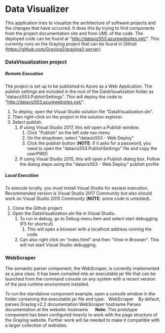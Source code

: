 # Data Visualizer
This application tries to visualize the architecture of software projects and the changes that have occurred. It does this by trying to find components from the project documentation site and from UML of the code. The deployed code can be found at  "http://dataviz553.azurewebsites.net/". This currently runs on the Graylog project that can be found in Github (https://github.com/Graylog2/graylog2-server).

### DataVisualization project

##### Remote Execution
The project is set up to be published to Azure as a Web Application.
The publish settings are included in the root of the DataVisualization folder as "dataviz553.PublishSettings".
This will deploy the code to "http://dataviz553.azurewebsites.net/".

1. To deploy, open the Visual Studio solution file "DataVisualization.sln".
1. Then right-click on the project in the solution explorer.
1. Select publish.
    1. If using Visual Studio 2017, this will open a Publish window.
        1. Click "Publish" on the left side nav menu
        1. On the dropdown, select "dataviz553 - Web Deploy"
        1. Click the publish button (**NOTE**: If it asks for a password, you need to open the "dataviz553.PublishSettings" file and copy the userPWD)
    1. If using Visual Studio 2015, this will open a Publish dialog box. Follow the dialog steps using the "dataviz553 - Web Deploy" publish profile

##### Local Execution
To execute locally, you must install Visual Studio for easiest execution. Recommended version is Visual Studio 2017 Community but also should work on Visual Studio 2015 Community (**NOTE**: some code is untested).

1. Clone the Github project.
1. Open the DataVisualization.sln file in Visual Studio.
    1. To run in debug, go to Debug menu item and select start debugging (F5 for shortcut)
        1. This will open a browser with a localhost address running the code
    1. Can also right click on "index.html" and then "View in Browser". This will not start Visual Studio debugging.

### WebScraper
The semantic parser component, the WebScraper, is currently implemented as a java class. It has been compiled into an executable jar file that can be launched from the command console on any system with a recent version of the java runtime environment installed.

To run the standalone component example, open a console window in the folder containing the executable jar file and type:
 
WebScraper    			By default, parses Graylog v2.2 documentation
WebScraper hostname		Parses documentation at the website: hostname    
 
**Note**: This prototype component has been configured heavily to work with the page structure of the Graylog website. Further work will be needed to make it compatible with a larger collection of websites.

